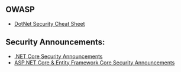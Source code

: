 ## OWASP
- [DotNet Security Cheat Sheet](https://github.com/OWASP/CheatSheetSeries/blob/master/cheatsheets/DotNet_Security_Cheat_Sheet.md)

## Security Announcements:
- [.NET Core Security Announcements](https://github.com/dotnet/announcements/issues?q=is%3Aopen+is%3Aissue+label%3ASecurity) 
- [ASP.NET Core & Entity Framework Core Security Announcements](https://github.com/aspnet/Announcements/issues?q=is%3Aopen+is%3Aissue+label%3ASecurity) 
